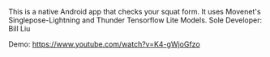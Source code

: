 This is a native Android app that checks your squat form.
It uses Movenet's Singlepose-Lightning and Thunder Tensorflow Lite Models.
Sole Developer: Bill Liu

Demo: https://www.youtube.com/watch?v=K4-gWjoGfzo
